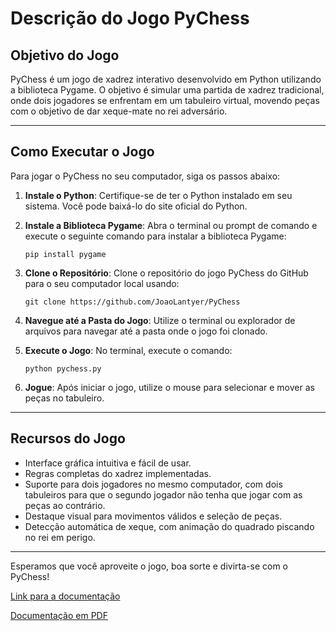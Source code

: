 # Descrição do Jogo PyChess

## Objetivo do Jogo

PyChess é um jogo de xadrez interativo desenvolvido em Python utilizando a biblioteca Pygame. O objetivo é simular uma partida de xadrez tradicional, onde dois jogadores se enfrentam em um tabuleiro virtual, movendo peças com o objetivo de dar xeque-mate no rei adversário.

---

## Como Executar o Jogo

Para jogar o PyChess no seu computador, siga os passos abaixo:

1. **Instale o Python**: Certifique-se de ter o Python instalado em seu sistema. Você pode baixá-lo do site oficial do Python.
2. **Instale a Biblioteca Pygame**: Abra o terminal ou prompt de comando e execute o seguinte comando para instalar a biblioteca Pygame:

   ```shell
   pip install pygame
   ```

3. **Clone o Repositório**: Clone o repositório do jogo PyChess do GitHub para o seu computador local usando:

   ```shell
   git clone https://github.com/JoaoLantyer/PyChess
   ```

4. **Navegue até a Pasta do Jogo**: Utilize o terminal ou explorador de arquivos para navegar até a pasta onde o jogo foi clonado.
5. **Execute o Jogo**: No terminal, execute o comando:

   ```shell
   python pychess.py
   ```

6. **Jogue**: Após iniciar o jogo, utilize o mouse para selecionar e mover as peças no tabuleiro.

---

## Recursos do Jogo

- Interface gráfica intuitiva e fácil de usar.
- Regras completas do xadrez implementadas.
- Suporte para dois jogadores no mesmo computador, com dois tabuleiros para que o segundo jogador não tenha que jogar com as peças ao contrário.
- Destaque visual para movimentos válidos e seleção de peças.
- Detecção automática de xeque, com animação do quadrado piscando no rei em perigo.

---

Esperamos que você aproveite o jogo, boa sorte e divirta-se com o PyChess!

[Link para a documentação](https://alfredo-faculdade.notion.site/Jogos-Interativos-Criados-Atrav-s-de-Computa-o-Gr-fica-ffeb2d08f4cd4c27a26f054e1689a7e7?pvs=4)

[Documentação em PDF](relatorio)
